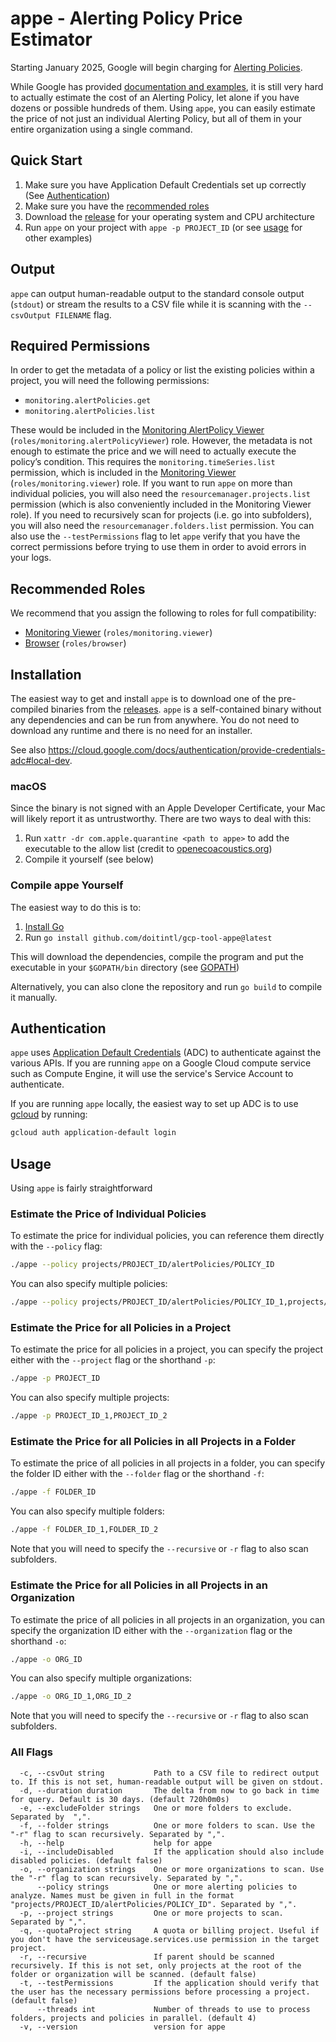 # appe - Alerting Policy Price Estimator

Starting January 2025, Google will begin charging for [Alerting Policies](https://cloud.google.com/monitoring/alerts).

While Google has provided [documentation and examples](https://cloud.google.com/stackdriver/pricing#pricing-alerting), it is still very hard to actually estimate the cost of an Alerting Policy, let alone if you have dozens or possible hundreds of them.
Using `appe`, you can easily estimate the price of not just an individual Alerting Policy, but all of them in your entire organization using a single command.

## Quick Start
1. Make sure you have Application Default Credentials set up correctly (See [Authentication](#authentication))
2. Make sure you have the [recommended roles](#recommended-roles)
3. Download the [release](https://github.com/doitintl/gcp-tool-appe/releases) for your operating system and CPU architecture
4. Run `appe` on your project with `appe -p PROJECT_ID` (or see [usage](#usage) for other examples)

## Output
`appe` can output human-readable output to the standard console output (`stdout`) or stream the results to a CSV file while it is scanning with the `--csvOutput FILENAME` flag.

## Required Permissions
In order to get the metadata of a policy or list the existing policies within a project, you will need the following permissions:
- `monitoring.alertPolicies.get`
- `monitoring.alertPolicies.list`

These would be included in the [Monitoring AlertPolicy Viewer](https://cloud.google.com/iam/docs/understanding-roles#monitoring.alertPolicyViewer) (`roles/monitoring.alertPolicyViewer`) role. However, the metadata is not enough to estimate the price and we will need to actually execute the policy’s condition. This requires the `monitoring.timeSeries.list` permission, which is included in the [Monitoring Viewer](https://cloud.google.com/iam/docs/understanding-roles#monitoring.viewer) (`roles/monitoring.viewer`) role.
If you want to run `appe` on more than individual policies, you will also need the `resourcemanager.projects.list` permission (which is also conveniently included in the Monitoring Viewer role). If you need to recursively scan for projects (i.e. go into subfolders), you will also need the `resourcemanager.folders.list` permission.
You can also use the `--testPermissions` flag to let `appe` verify that you have the correct permissions before trying to use them in order to avoid errors in your logs.

## Recommended Roles
We recommend that you assign the following to roles for full compatibility:
- [Monitoring Viewer](https://cloud.google.com/iam/docs/understanding-roles#monitoring.viewer) (`roles/monitoring.viewer`)
- [Browser](https://cloud.google.com/iam/docs/understanding-roles#browser) (`roles/browser`)

## Installation
The easiest way to get and install `appe` is to download one of the pre-compiled binaries from the [releases](https://github.com/doitintl/gcp-tool-appe/releases). `appe` is a self-contained binary without any dependencies and can be run from anywhere. You do not need to download any runtime and there is no need for an installer.

See also https://cloud.google.com/docs/authentication/provide-credentials-adc#local-dev.

### macOS
Since the binary is not signed with an Apple Developer Certificate, your Mac will likely report it as untrustworthy.
There are two ways to deal with this:
1. Run `xattr -dr com.apple.quarantine <path to appe>` to add the executable to the allow list (credit to [openecoacoustics.org](https://openecoacoustics.org/resources/help-centre/software/unsigned/))
2. Compile it yourself (see below)

### Compile appe Yourself
The easiest way to do this is to:
1. [Install Go](https://go.dev/doc/install)
2. Run `go install github.com/doitintl/gcp-tool-appe@latest`

This will download the dependencies, compile the program and put the executable in your `$GOPATH/bin` directory (see [GOPATH](https://go.dev/wiki/GOPATH))

Alternatively, you can also clone the repository and run `go build` to compile it manually.

## Authentication
`appe` uses [Application Default Credentials](https://cloud.google.com/docs/authentication/application-default-credentials) (ADC) to authenticate against the various APIs.
If you are running `appe` on a Google Cloud compute service such as Compute Engine, it will use the service's Service Account to authenticate.

If you are running `appe` locally, the easiest way to set up ADC is to use [gcloud](https://cloud.google.com/sdk/gcloud/reference/auth/application-default/login) by running:
```bash
gcloud auth application-default login
```

## Usage
Using `appe` is fairly straightforward

### Estimate the Price of Individual Policies
To estimate the price for individual policies, you can reference them directly with the `--policy` flag:
```bash
./appe --policy projects/PROJECT_ID/alertPolicies/POLICY_ID
```
You can also specify multiple policies:
```bash
./appe --policy projects/PROJECT_ID/alertPolicies/POLICY_ID_1,projects/PROJECT_ID/alertPolicies/POLICY_ID_2
```

### Estimate the Price for all Policies in a Project
To estimate the price for all policies in a project, you can specify the project either with the `--project` flag or the shorthand `-p`:
```bash
./appe -p PROJECT_ID
```
You can also specify multiple projects:
```bash
./appe -p PROJECT_ID_1,PROJECT_ID_2
```

### Estimate the Price for all Policies in all Projects in a Folder
To estimate the price of all policies in all projects in a folder, you can specify the folder ID either with the `--folder` flag or the shorthand `-f`:
```bash
./appe -f FOLDER_ID
```
You can also specify multiple folders:
```bash
./appe -f FOLDER_ID_1,FOLDER_ID_2
```
Note that you will need to specify the `--recursive` or `-r` flag to also scan subfolders.

### Estimate the Price for all Policies in all Projects in an Organization
To estimate the price of all policies in all projects in an organization, you can specify the organization ID either with the `--organization` flag or the shorthand `-o`:
```bash
./appe -o ORG_ID
```
You can also specify multiple organizations:
```bash
./appe -o ORG_ID_1,ORG_ID_2
```
Note that you will need to specify the `--recursive` or `-r` flag to also scan subfolders.

### All Flags
```
  -c, --csvOut string           Path to a CSV file to redirect output to. If this is not set, human-readable output will be given on stdout.
  -d, --duration duration       The delta from now to go back in time for query. Default is 30 days. (default 720h0m0s)
  -e, --excludeFolder strings   One or more folders to exclude. Separated by  ",".
  -f, --folder strings          One or more folders to scan. Use the "-r" flag to scan recursively. Separated by ",".
  -h, --help                    help for appe
  -i, --includeDisabled         If the application should also include disabled policies. (default false)
  -o, --organization strings    One or more organizations to scan. Use the "-r" flag to scan recursively. Separated by ",".
      --policy strings          One or more alerting policies to analyze. Names must be given in full in the format "projects/PROJECT_ID/alertPolicies/POLICY_ID". Separated by ",".
  -p, --project strings         One or more projects to scan. Separated by ",".
  -q, --quotaProject string     A quota or billing project. Useful if you don't have the serviceusage.services.use permission in the target project.
  -r, --recursive               If parent should be scanned recursively. If this is not set, only projects at the root of the folder or organization will be scanned. (default false)
  -t, --testPermissions         If the application should verify that the user has the necessary permissions before processing a project. (default false)
      --threads int             Number of threads to use to process folders, projects and policies in parallel. (default 4)
  -v, --version                 version for appe
```
